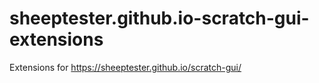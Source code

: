 # sheeptester.github.io-scratch-gui-extensions
Extensions for https://sheeptester.github.io/scratch-gui/
